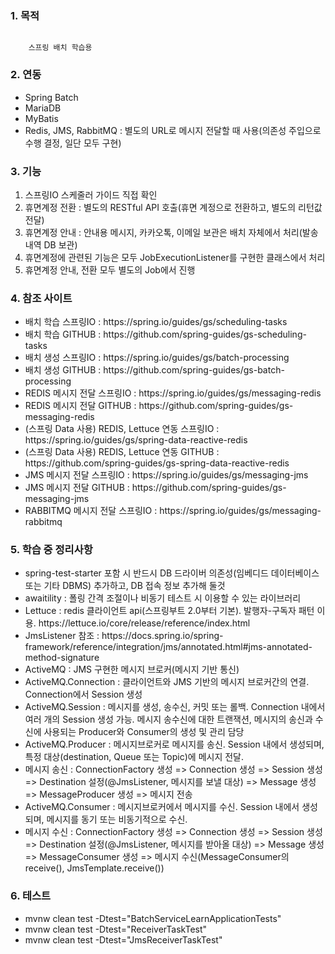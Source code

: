 ### 1. 목적
<code>
	스프링 배치 학습용
</code>

### 2. 연동
<ul>
	<li>Spring Batch</li>
	<li>MariaDB</li>
	<li>MyBatis</li>
	<li>Redis, JMS, RabbitMQ : 별도의 URL로 메시지 전달할 때 사용(의존성 주입으로 수행 결정, 일단 모두 구현)</li>
</ul>

### 3. 기능

<ol>
	<li>스프링IO 스케줄러 가이드 직접 확인</li>
	<li>휴면계정 전환 : 별도의 RESTful API 호출(휴면 계정으로 전환하고, 별도의 리턴값 전달)</li>
	<li>휴면계정 안내 : 안내용 메시지, 카카오톡, 이메일 보관은 배치 자체에서 처리(발송 내역 DB 보관)</li>
	<li>휴면계정에 관련된 기능은 모두 JobExecutionListener를 구현한 클래스에서 처리</li>
	<li>휴면계정 안내, 전환 모두 별도의 Job에서 진행</li>
</ol>

### 4. 참조 사이트

<ul>
	<li>배치 학습 스프링IO : https://spring.io/guides/gs/scheduling-tasks</li>
	<li>배치 학습 GITHUB : https://github.com/spring-guides/gs-scheduling-tasks</li>
	<li>배치 생성 스프링IO : https://spring.io/guides/gs/batch-processing</li>
	<li>배치 생성 GITHUB : https://github.com/spring-guides/gs-batch-processing</li>	
	<li>REDIS 메시지 전달 스프링IO : https://spring.io/guides/gs/messaging-redis</li>	
	<li>REDIS 메시지 전달 GITHUB : https://github.com/spring-guides/gs-messaging-redis</li>
	<li>(스프링 Data 사용) REDIS, Lettuce 연동 스프링IO : https://spring.io/guides/gs/spring-data-reactive-redis</li>
	<li>(스프링 Data 사용) REDIS, Lettuce 연동 GITHUB : https://github.com/spring-guides/gs-spring-data-reactive-redis</li>	
	<li>JMS 메시지 전달 스프링IO : https://spring.io/guides/gs/messaging-jms</li>
	<li>JMS 메시지 전달 GITHUB : https://github.com/spring-guides/gs-messaging-jms</li>	
	<li>RABBITMQ 메시지 전달 스프링IO : https://spring.io/guides/gs/messaging-rabbitmq</li>	
</ul>

### 5. 학습 중 정리사항

<ul>
	<li>spring-test-starter 포함 시 반드시 DB 드라이버 의존성(임베디드 데이터베이스 또는 기타 DBMS) 추가하고, DB 접속 정보 추가해 둘것</li>
	<li>awaitility : 폴링 간격 조절이나 비동기 테스트 시 이용할 수 있는 라이브러리</li>
	<li>Lettuce : redis 클라이언트 api(스프링부트 2.0부터 기본). 발행자-구독자 패턴 이용. https://lettuce.io/core/release/reference/index.html</li>
	<li>JmsListener 참조 : https://docs.spring.io/spring-framework/reference/integration/jms/annotated.html#jms-annotated-method-signature</li>
	<li>ActiveMQ : JMS 구현한 메시지 브로커(메시지 기반 통신)</li>
	<li>ActiveMQ.Connection : 클라이언트와 JMS 기반의 메시지 브로커간의 연결. Connection에서 Session 생성</li>
	<li>ActiveMQ.Session : 메시지를 생성, 송수신, 커밋 또는 롤백. Connection 내에서 여러 개의 Session 생성 가능. 메시지 송수신에 대한 트랜잭션, 메시지의 송신과 수신에 사용되는 Producer와 Consumer의 생성 및 관리 담당</li>
	<li>ActiveMQ.Producer : 메시지브로커로 메시지를 송신. Session 내에서 생성되며, 특정 대상(destination, Queue 또는 Topic)에 메시지 전달. </li>
	<li>메시지 송신 : ConnectionFactory 생성 => Connection 생성 => Session 생성 => Destination 설정(@JmsListener, 메시지를 보낼 대상) => Message 생성 => MessageProducer 생성 => 메시지 전송</li>
	<li>ActiveMQ.Consumer : 메시지브로커에서 메시지를 수신. Session 내에서 생성되며, 메시지를 동기 또는 비동기적으로 수신. </li>
	<li>메시지 수신 : ConnectionFactory 생성 => Connection 생성 => Session 생성 => Destination 설정(@JmsListener, 메시지를 받아올 대상) => Message 생성 => MessageConsumer 생성 => 메시지 수신(MessageConsumer의 receive(), JmsTemplate.receive())</li>
</ul>

### 6. 테스트

<ul>
	<li>mvnw clean test -Dtest="BatchServiceLearnApplicationTests"</li>
	<li>mvnw clean test -Dtest="ReceiverTaskTest"</li>
	<li>mvnw clean test -Dtest="JmsReceiverTaskTest"</li>
</ul>


